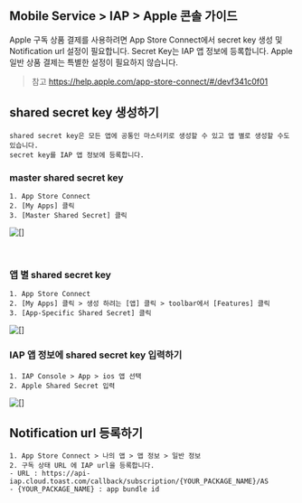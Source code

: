 ## Mobile Service > IAP > Apple 콘솔 가이드

Apple 구독 상품 결제를 사용하려면 App Store Connect에서 secret key 생성 및 Notification url 설정이 필요합니다.
Secret Key는 IAP 앱 정보에 등록합니다.
Apple 일반 상품 결제는 특별한 설정이 필요하지 않습니다.

> 참고
> https://help.apple.com/app-store-connect/#/devf341c0f01

## shared secret key 생성하기
```
shared secret key은 모든 앱에 공통인 마스터키로 생성할 수 있고 앱 별로 생성할 수도 있습니다.
secret key를 IAP 앱 정보에 등록합니다.
```

### master shared secret key
```
1. App Store Connect
2. [My Apps] 클릭
3. [Master Shared Secret] 클릭
```
![[]](http://static.toastoven.net/prod_gamebase/StoreConsoleGuide/iap-console-apple-shared-key-1.png)

<br>

### 앱 별 shared secret key
```
1. App Store Connect
2. [My Apps] 클릭 > 생성 하려는 [앱] 클릭 > toolbar에서 [Features] 클릭
3. [App-Specific Shared Secret] 클릭
```
![[]](http://static.toastoven.net/prod_gamebase/StoreConsoleGuide/iap-console-apple-shared-key-2.png)


### IAP 앱 정보에 shared secret key 입력하기
```
1. IAP Console > App > ios 앱 선택
2. Apple Shared Secret 입력
```
![[]](http://static.toastoven.net/prod_gamebase/StoreConsoleGuide/iap-console-apple-edit.png)



## Notification url 등록하기
```
1. App Store Connect > 나의 앱 > 앱 정보 > 일반 정보 
2. 구독 상태 URL 에 IAP url을 등록합니다.
- URL : https://api-iap.cloud.toast.com/callback/subscription/{YOUR_PACKAGE_NAME}/AS
- {YOUR_PACKAGE_NAME} : app bundle id
```


